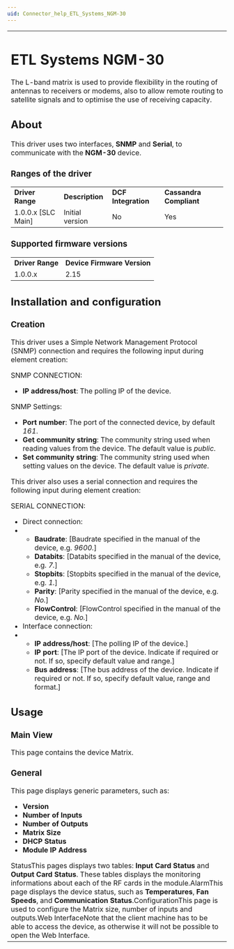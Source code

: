 ```yaml
---
uid: Connector_help_ETL_Systems_NGM-30
---
```


<table>
<colgroup>
<col style="width: 100%" />
</colgroup>
<tbody>
<tr class="odd">
<td><h1 id="etl-systems-ngm-30">ETL Systems NGM-30</h1>
<p>The L-band matrix is used to provide flexibility in the routing of antennas to receivers or modems, also to allow remote routing to satellite signals and to optimise the use of receiving capacity.</p>
<h2 id="about">About</h2>
<p>This driver uses two interfaces, <strong>SNMP</strong> and <strong>Serial</strong>, to communicate with the <strong>NGM-30</strong> device.</p>
<h3 id="ranges-of-the-driver">Ranges of the driver</h3>
<table>
<tbody>
<tr class="odd">
<td><strong>Driver Range</strong></td>
<td><strong>Description</strong></td>
<td><strong>DCF Integration</strong></td>
<td><strong>Cassandra Compliant</strong></td>
</tr>
<tr class="even">
<td>1.0.0.x [SLC Main]</td>
<td>Initial version</td>
<td>No</td>
<td>Yes</td>
</tr>
</tbody>
</table>
<h3 id="supported-firmware-versions">Supported firmware versions</h3>
<table>
<tbody>
<tr class="odd">
<td><strong>Driver Range</strong></td>
<td><strong>Device Firmware Version</strong></td>
</tr>
<tr class="even">
<td>1.0.0.x</td>
<td>2.15</td>
</tr>
</tbody>
</table>
<h2 id="installation-and-configuration">Installation and configuration</h2>
<h3 id="creation">Creation</h3>
<p>This driver uses a Simple Network Management Protocol (SNMP) connection and requires the following input during element creation:</p>
<p>SNMP CONNECTION:</p>
<ul>
<li><strong>IP address/host</strong>: The polling IP of the device.</li>
</ul>
<p>SNMP Settings:</p>
<ul>
<li><strong>Port number</strong>: The port of the connected device, by default <em>161</em>.</li>
<li><strong>Get community string</strong>: The community string used when reading values from the device. The default value is <em>public</em>.</li>
<li><strong>Set community string</strong>: The community string used when setting values on the device. The default value is <em>private</em>.</li>
</ul>
<p>This driver also uses a serial connection and requires the following input during element creation:</p>
<p>SERIAL CONNECTION:</p>
<ul>
<li>Direct connection:</li>
<li><ul>
<li><strong>Baudrate</strong>: [Baudrate specified in the manual of the device, e.g. <em>9600.</em>]</li>
<li><strong>Databits</strong>: [Databits specified in the manual of the device, e.g. <em>7.</em>]</li>
<li><strong>Stopbits</strong>: [Stopbits specified in the manual of the device, e.g. <em>1.</em>]</li>
<li><strong>Parity</strong>: [Parity specified in the manual of the device, e.g. <em>No.</em>]</li>
<li><strong>FlowControl</strong>: [FlowControl specified in the manual of the device, e.g. <em>No.</em>]</li>
</ul></li>
<li>Interface connection:</li>
<li><ul>
<li><strong>IP address/host</strong>: [The polling IP of the device.]</li>
<li><strong>IP port</strong>: [The IP port of the device. Indicate if required or not. If so, specify default value and range.]</li>
<li><strong>Bus address</strong>: [The bus address of the device. Indicate if required or not. If so, specify default value, range and format.]</li>
</ul></li>
</ul>
<h2 id="usage">Usage</h2>
<h3 id="main-view">Main View</h3>
<p>This page contains the device Matrix.</p>
<h3 id="general">General</h3>
<p>This page displays generic parameters, such as:</p>
<ul>
<li><strong>Version</strong></li>
<li><strong>Number of Inputs</strong></li>
<li><strong>Number of Outputs</strong></li>
<li><strong>Matrix Size</strong></li>
<li><strong>DHCP Status</strong></li>
<li><strong>Module IP Address</strong></li>
</ul>
StatusThis pages displays two tables: <strong>Input</strong> <strong>Card</strong> <strong>Status</strong> and <strong>Output Card Status</strong>. These tables displays the monitoring informations about each of the RF cards in the module.AlarmThis page displays the device status, such as <strong>Temperatures</strong>, <strong>Fan</strong> <strong>Speeds</strong>, and <strong>Communication</strong> <strong>Status</strong>.ConfigurationThis page is used to configure the Matrix size, number of inputs and outputs.Web InterfaceNote that the client machine has to be able to access the device, as otherwise it will not be possible to open the Web Interface.</td>
</tr>
</tbody>
</table>
